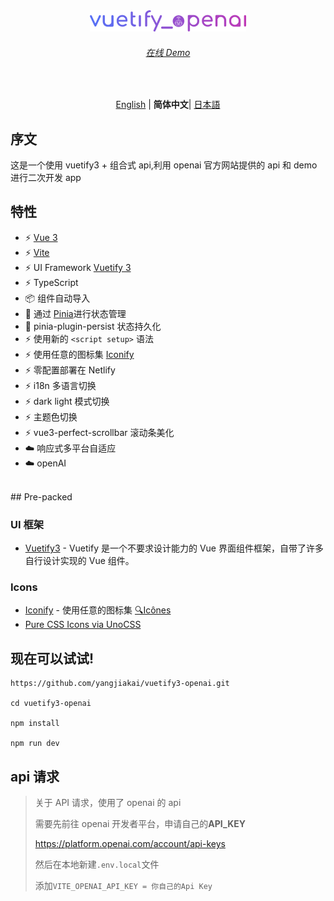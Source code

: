 <p align='center' style="margin-top:80px">
  <img src='/src/assets/logo.svg' alt='Vitesse - Opinionated Vite Starter Template' width='250'/>
</p>

<h6 align='center'>
<a href="https://marvelous-sunflower-cb8d70.netlify.app/">在线 Demo</a>
</h6>

<br>

<p align='center'>
<a href="https://github.com/yangjiakai/vuetify3-openai/blob/master/README.md">English</a> | <b>简体中文</b>| <a href="https://github.com/yangjiakai/vuetify3-openai/blob/master/README.jp.md">日本語</a>
</p>

## 序文

这是一个使用 vuetify3 + 组合式 api,利用 openai 官方网站提供的 api 和 demo 进行二次开发 app

## 特性

- ⚡️ [Vue 3](https://github.com/vuejs/core)
- ⚡️ [Vite](https://github.com/vitejs/vite)
- ⚡️ UI Framework [Vuetify 3](https://next.vuetifyjs.com/en/)
- ⚡️ TypeScript
- 📦 组件自动导入
- 🍍 通过 [Pinia](https://pinia.vuejs.org/)进行状态管理
- 🍍 pinia-plugin-persist 状态持久化
- ⚡️ 使用新的 `<script setup>` 语法
- ⚡️ 使用任意的图标集 [Iconify](https://icon-sets.iconify.design/)
- ⚡️ 零配置部署在 Netlify
- ⚡️ i18n 多语言切换
- ⚡️ dark light 模式切换
- ⚡️ 主题色切换
- ⚡️ vue3-perfect-scrollbar 滚动条美化
- ☁️ 响应式多平台自适应
- ☁️ openAI

<br>
## Pre-packed

### UI 框架

- [Vuetify3](https://next.vuetifyjs.com/en/) - Vuetify 是一个不要求设计能力的 Vue 界面组件框架，自带了许多自行设计实现的 Vue 组件。

### Icons

- [Iconify](https://iconify.design) - 使用任意的图标集 [🔍Icônes](https://icones.netlify.app/)
- [Pure CSS Icons via UnoCSS](https://github.com/antfu/unocss/tree/main/packages/preset-icons)

## 现在可以试试!

```
https://github.com/yangjiakai/vuetify3-openai.git

cd vuetify3-openai

npm install

npm run dev

```

## api 请求

> 关于 API 请求，使用了 openai 的 api
>
> 需要先前往 openai 开发者平台，申请自己的**API_KEY**
>
> https://platform.openai.com/account/api-keys
>
> 然后在本地新建`.env.local`文件
>
> 添加`VITE_OPENAI_API_KEY = 你自己的Api Key`
